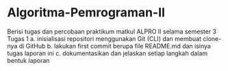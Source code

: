 # Algoritma-Pemrograman-II
Berisi tugas dan percobaan praktikum matkul ALPRO II selama semester 3
Tugas 1
  a. inisialisasi repositori menggunakan Git (CLI) dan membuat clone-nya di GitHub
  b. lakukan first commit berupa file README.md dan isinya tugas laporan ini
  c. dokumentasikan dan jelaskan setiap langkah dalam bentuk laporan 

